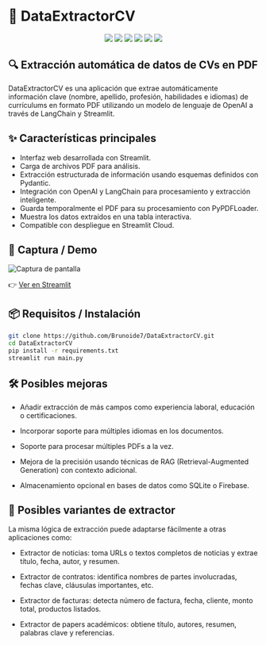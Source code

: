 # 🧠 DataExtractorCV

<p align="center">
  <img src="https://img.shields.io/badge/Python-3776AB?style=for-the-badge&logo=python&logoColor=white" />
  <img src="https://img.shields.io/badge/LangChain-blue?style=for-the-badge&logo=langchain&logoColor=white" />
  <img src="https://img.shields.io/badge/Streamlit-FF4B4B?style=for-the-badge&logo=streamlit&logoColor=white" />
  <img src="https://img.shields.io/badge/Pydantic-009688?style=for-the-badge&logo=pydantic&logoColor=white" />
  <img src="https://img.shields.io/badge/OpenAI-412991?style=for-the-badge&logo=openai&logoColor=white" />
  <img src="https://img.shields.io/badge/pandas-150458?style=for-the-badge&logo=pandas&logoColor=white" />
</p>

## 🔍 Extracción automática de datos de CVs en PDF

DataExtractorCV es una aplicación que extrae automáticamente información clave (nombre, apellido, profesión, habilidades e idiomas) de currículums en formato PDF utilizando un modelo de lenguaje de OpenAI a través de LangChain y Streamlit.

## ✨ Características principales
- Interfaz web desarrollada con Streamlit.
- Carga de archivos PDF para análisis.
- Extracción estructurada de información usando esquemas definidos con Pydantic.
- Integración con OpenAI y LangChain para procesamiento y extracción inteligente.
- Guarda temporalmente el PDF para su procesamiento con PyPDFLoader.
- Muestra los datos extraídos en una tabla interactiva.
- Compatible con despliegue en Streamlit Cloud.

## 📸 Captura / Demo

![Captura de pantalla](https://github.com/user-attachments/assets/6192d51c-f807-4ba6-8daf-ef953f9beb84)

👉 [Ver en Streamlit](https://appdataextractorcv.streamlit.app/)

## 📦 Requisitos / Instalación

```bash
git clone https://github.com/Brunoide7/DataExtractorCV.git
cd DataExtractorCV
pip install -r requirements.txt
streamlit run main.py
```
## 🛠️ Posibles mejoras

  - Añadir extracción de más campos como experiencia laboral, educación o certificaciones.

  - Incorporar soporte para múltiples idiomas en los documentos.
  
  - Soporte para procesar múltiples PDFs a la vez.

  - Mejora de la precisión usando técnicas de RAG (Retrieval-Augmented Generation) con contexto adicional.

  - Almacenamiento opcional en bases de datos como SQLite o Firebase.

## 🧩 Posibles variantes de extractor
La misma lógica de extracción puede adaptarse fácilmente a otras aplicaciones como:

- Extractor de noticias: toma URLs o textos completos de noticias y extrae título, fecha, autor, y resumen.
  
- Extractor de contratos: identifica nombres de partes involucradas, fechas clave, cláusulas importantes, etc.
  
- Extractor de facturas: detecta número de factura, fecha, cliente, monto total, productos listados.
  
- Extractor de papers académicos: obtiene título, autores, resumen, palabras clave y referencias.
